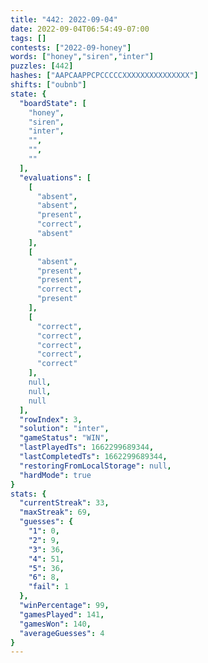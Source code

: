 ```yaml
---
title: "442: 2022-09-04"
date: 2022-09-04T06:54:49-07:00
tags: []
contests: ["2022-09-honey"]
words: ["honey","siren","inter"]
puzzles: [442]
hashes: ["AAPCAAPPCPCCCCCXXXXXXXXXXXXXXX"]
shifts: ["oubnb"]
state: {
  "boardState": [
    "honey",
    "siren",
    "inter",
    "",
    "",
    ""
  ],
  "evaluations": [
    [
      "absent",
      "absent",
      "present",
      "correct",
      "absent"
    ],
    [
      "absent",
      "present",
      "present",
      "correct",
      "present"
    ],
    [
      "correct",
      "correct",
      "correct",
      "correct",
      "correct"
    ],
    null,
    null,
    null
  ],
  "rowIndex": 3,
  "solution": "inter",
  "gameStatus": "WIN",
  "lastPlayedTs": 1662299689344,
  "lastCompletedTs": 1662299689344,
  "restoringFromLocalStorage": null,
  "hardMode": true
}
stats: {
  "currentStreak": 33,
  "maxStreak": 69,
  "guesses": {
    "1": 0,
    "2": 9,
    "3": 36,
    "4": 51,
    "5": 36,
    "6": 8,
    "fail": 1
  },
  "winPercentage": 99,
  "gamesPlayed": 141,
  "gamesWon": 140,
  "averageGuesses": 4
}
---
```


<!-- more -->
